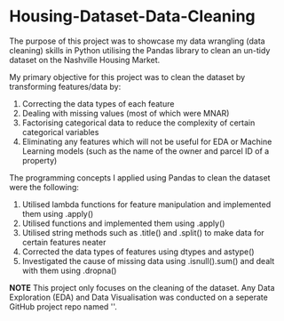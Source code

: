# Housing-Dataset-Data-Cleaning

The purpose of this project was to showcase my data wrangling (data cleaning) skills in Python utilising the Pandas library to clean an un-tidy dataset on the Nashville Housing Market.

My primary objective for this project was to clean the dataset by transforming features/data by:

1) Correcting the data types of each feature
2) Dealing with missing values (most of which were MNAR)
3) Factorising categorical data to reduce the complexity of certain categorical variables
4) Eliminating any features which will not be useful for EDA or Machine Learning models (such as the name of the owner and parcel ID of a property)


The programming concepts I applied using Pandas to clean the dataset were the following:

1) Utilised lambda functions for feature manipulation and implemented them using .apply()
2) Utilised functions and implemented them using .apply()
3) Utilised string methods such as .title() and .split() to make data for certain features neater 
4) Corrected the data types of features using dtypes and astype()
5) Investigated the cause of missing data using .isnull().sum() and dealt with them using .dropna()


**NOTE** 
This project only focuses on the cleaning of the dataset. Any Data Exploration (EDA) and Data Visualisation was conducted on a seperate GitHub project repo named ''.
